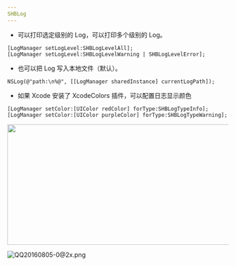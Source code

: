```yaml
---
SHBLog
---
```

* 可以打印选定级别的 Log，可以打印多个级别的 Log。

```
[LogManager setLogLevel:SHBLogLevelAll];
[LogManager setLogLevel:SHBLogLevelWarning | SHBLogLevelError]; 
```

* 也可以把 Log 写入本地文件（默认）。

```
NSLog(@"path:\n%@", [[LogManager sharedInstance] currentLogPath]);
```

* 如果 Xcode 安装了 XcodeColors 插件，可以配置日志显示颜色

```
[LogManager setColor:[UIColor redColor] forType:SHBLogTypeInfo];
[LogManager setColor:[UIColor purpleColor] forType:SHBLogTypeWarning];
```

<image src="http://oa7jjah9m.bkt.clouddn.com/QQ20160805-0@2x.png" width=536 height=274></image>


![QQ20160805-0@2x.png](http://oa7jjah9m.bkt.clouddn.com/QQ20160805-0@2x.png)
